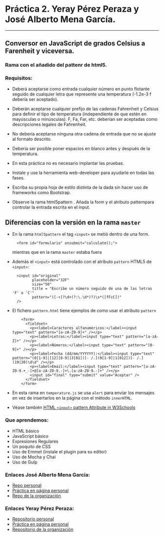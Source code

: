 # Práctica 2. Yeray Pérez Peraza y José Alberto Mena García.
---

## Conversor en JavaScript de grados Celsius a Farenheit y viceversa.

### Rama con el añadido del pattenr de html5.


### Requisitos:


  + Deberá aceptarse como entrada cualquier número en punto flotante seguido de cualquier letra que represente una temperatura (-1.2e-3 f debería ser aceptado).

  + Deberán aceptarse cualquier prefijo de las cadenas Fahrenheit y Celsius para definir el tipo de temperatura (independiente de que estén en mayúsculas o minúsculas). F, Fa, Far, etc. deberían ser aceptadas como descripciones legales de Fahrenheit.

  + No debería aceptarse ninguna otra cadena de entrada que no se ajuste al formato descrito.

  + Debería ser posible poner espacios en blanco antes y después de la temperatura.

  + En esta práctica no es necesario implantar las pruebas.

  + Instale y use la herramienta web-developer para ayudarle en todas las fases.

  + Escriba su propia hoja de estilo distinta de la dada sin hacer uso de frameworks como Bootstrap.

  + Observe la rama html5pattern . Añada la form y el atributo patternpara controlar la entrada escrita en el input.

## Diferencias con la versión en la rama `master`

  * En la rama `html5pattern` el tag `<input>` se metió dentro de una form.

          <form id="formulario" onsubmit="calculate();">

    mientras que en la rama `master` estaba fuera

  * Además el `<input>` está controlado con el atributo `pattern` HTML5 de `<input>`:

          <input id="original"
                 placeholder="32F"
                 size="50"
                 title = "Escribe un número seguido de una de las letras 'F' o 'C'"
                 pattern="([-+]?\d+(?:\.\d*)?)\s*([fFcC])"
          />

  * El fichero `pattern.html` tiene ejemplos de como usar el atributo `pattern`

            <form>
              <fieldset>
                <p><label>Caracteres alfanuméricos:</label><input type="text" pattern="[a-zA-Z0-9]+" /></p>
                <p><label>Letras:</label><input type="text" pattern="[a-zA-Z]+" /></p>
                <p><label>Números:</label><input type="text" pattern="[0-9]+" /></p>
                <p><label>Fecha (dd/mm/YYYYYY):</label><input type="text" pattern="(0[1-9]|[12][0-9]|3[01])[- /.](0[1-9]|1[012])[- /.](19|20)\d\d" /></p>
                <p><label>Email:</label><input type="text" pattern="[a-zA-Z0-9.+_-]+@[a-zA-Z0-9.-]+\.[a-zA-Z0-9.-]+" /></p>
                <input id="final" type="submit" value="Aceptar" />
              </fieldset>
            </form>

  * En esta rama en `temperature.js` se usa `alert` para enviar los mensajes en vez de insertarlos en la página con el método `innerHTML`.

  * Véase también [HTML `<input>` pattern Attribute in W3Schools](http://www.w3schools.com/tags/att_input_pattern.asp)



### Que aprendemos:

* HTML básico
* JavaScript básico
* Expresiones Regulares
* Un poquito de CSS
* Uso de Emmet (instale el plugin para su editor)
* Uso de Mocha y Chai
* Uso de Gulp

### Enlaces José Alberto Mena García:
+ [Repo personal](https://github.com/alu0100768893/introduccion-josemena-yerayperez) 
+ [Práctica en página personal](http://alu0100768893.github.io/introduccion-josemena-yerayperez/)
+ [Repo de la organización](https://github.com/ULL-ESIT-GRADOII-DSI/introduccion-josemena-yerayperez)

### Enlaces Yeray Pérez Peraza:
+ [Repositorio personal](https://github.com/alu0100768893/introduccion-josemena-yerayperez)
+ [Práctica en página personal](http://alu0100768893.github.io/introduccion-josemena-yerayperez/)
+ [Repositorio de la organización](https://github.com/ULL-ESIT-GRADOII-DSI/introduccion-josemena-yerayperez)


